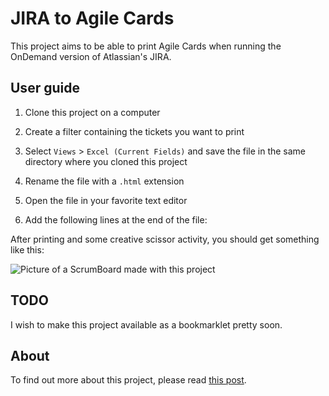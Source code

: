 JIRA to Agile Cards
===================

This project aims to be able to print Agile Cards when running the OnDemand version of Atlassian's JIRA.

## User guide

1. Clone this project on a computer
2. Create a filter containing the tickets you want to print
3. Select `Views` \> `Excel (Current Fields)` and save the file in the same directory where you cloned this project
4. Rename the file with a `.html` extension
5. Open the file in your favorite text editor
6. Add the following lines at the end of the file:

    <script src="http://ajax.googleapis.com/ajax/libs/jquery/1.8.3/jquery.min.js"></script>
    <script src="jira.js"></script>
    
After printing and some creative scissor activity, you should get something like this:

![Picture of a ScrumBoard made with this project][1]

## TODO

I wish to make this project available as a bookmarklet pretty soon.

## About

To find out more about this project, please read [this post][2].

[1]: http://bootstragram.com/img/scrum_board.png "A ScrumBoard made with this project"
[2]: http://bootstragram.com/making-scrum-cards-from-jira-with-jquery-and-css/ "Making scrum cards from Jira with jQuery and CSS on Bootstragram.com"